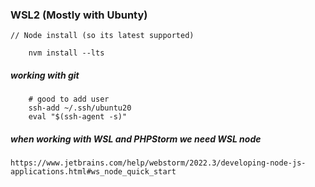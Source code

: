 ### WSL2 (Mostly with Ubunty)
    // Node install (so its latest supported)
```shell
    nvm install --lts
```

##### working with git
```shell
    # good to add user
    ssh-add ~/.ssh/ubuntu20
    eval "$(ssh-agent -s)"
```

##### when working with WSL and PHPStorm we need WSL node
    https://www.jetbrains.com/help/webstorm/2022.3/developing-node-js-applications.html#ws_node_quick_start
